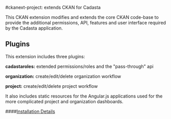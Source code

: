 #ckanext-project: extends CKAN for Cadasta

This CKAN extension modifies and extends the core CKAN code-base to provide the additional permissions, API, features and user interface required by the Cadasta application.

## Plugins
This extension includes three plugins:   

**cadastaroles:** extended permissions/roles and the "pass-through" api

**organization:** create/edit/delete organization workflow

**project:** create/edit/delete project workflow

It also includes static resources for the Angular.js applications used for the more complicated project and organization dashboards.


####[Installation Details](docs/extenstion-installation.md)

